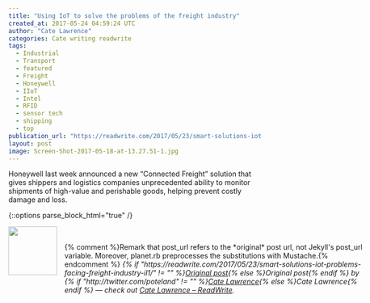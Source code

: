 ```yaml
---
title: "Using IoT to solve the problems of the freight industry"
created_at: 2017-05-24 04:59:24 UTC
author: "Cate Lawrence"
categories: Cate writing readwrite
tags: 
  - Industrial
  - Transport
  - featured
  - Freight
  - Honeywell
  - IIoT
  - Intel
  - RFID
  - sensor tech
  - shipping
  - top
publication_url: "https://readwrite.com/2017/05/23/smart-solutions-iot-problems-facing-freight-industry-il1/"
layout: post
image: Screen-Shot-2017-05-18-at-13.27.51-1.jpg
---
```

Honeywell last week announced a new “Connected Freight” solution that gives shippers and logistics companies unprecedented ability to monitor shipments of high-value and perishable goods, helping prevent costly damage and loss.


{::options parse_block_html="true" /}
<div class="author">
   <img src="http://www.rss-specifications.com/rss-spec-rss.gif" style="width: 96px; height: 96;">
   <span style="position: absolute; padding: 32px 15px;">{% comment %}Remark that post_url refers to the *original* post url, not Jekyll's post_url variable. Moreover, planet.rb preprocesses the substitutions with Mustache.{% endcomment %}
      <i>{% if "https://readwrite.com/2017/05/23/smart-solutions-iot-problems-facing-freight-industry-il1/" != "" %}<a href="https://readwrite.com/2017/05/23/smart-solutions-iot-problems-facing-freight-industry-il1/">Original post</a>{% else %}Original post{% endif %} by {% if "http://twitter.com/poteland" != "" %}<a href="http://twitter.com/poteland">Cate Lawrence</a>{% else %}Cate Lawrence{% endif %} &mdash; check out <a href="https://readwrite.com">Cate Lawrence – ReadWrite</a>.</i>
  </span>
</div>
